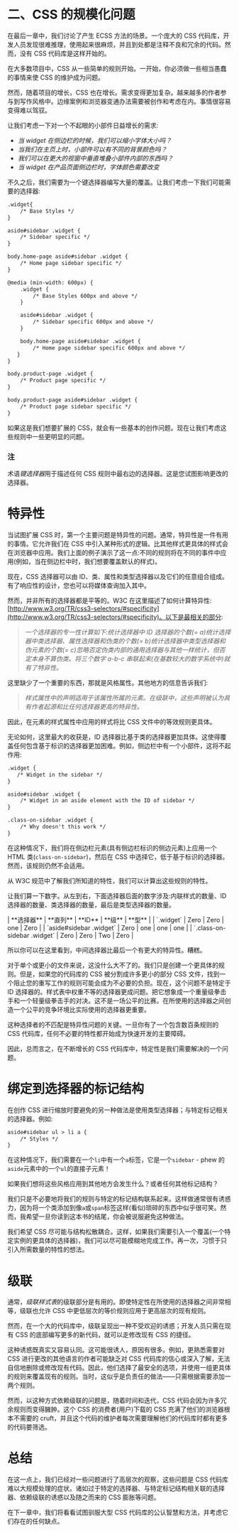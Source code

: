 # 二、CSS 的规模化问题

在最后一章中，我们讨论了产生 ECSS 方法的场景。一个庞大的 CSS 代码库，开发人员发现很难推理，使用起来很麻烦，并且到处都是注释不良和冗余的代码。然而，没有 CSS 代码库是这样开始的。

在大多数项目中，CSS 从一些简单的规则开始。一开始，你必须做一些相当愚蠢的事情来使 CSS 的维护成为问题。

然而，随着项目的增长，CSS 也在增长。需求变得更加复杂。越来越多的作者参与到写作风格中。边缘案例和浏览器变通办法需要被创作和考虑在内。事情很容易变得难以驾驭。

让我们考虑一下对一个不起眼的小部件日益增长的需求:

*   *当 widget 在侧边栏的时候，我们可以缩小字体大小吗？*
*   *当我们在主页上时，小部件可以有不同的背景颜色吗？*
*   *我们可以在更大的视窗中垂直堆叠小部件内部的东西吗？*
*   *当 widget 在产品页面侧边栏时，字体颜色需要改变*

不久之后，我们需要为一个键选择器编写大量的覆盖。让我们考虑一下我们可能需要的选择器:

```html
.widget{
    /* Base Styles */
}

aside#sidebar .widget {
    /* Sidebar specific */
}

body.home-page aside#sidebar .widget {
    /* Home page sidebar specific */
}

@media (min-width: 600px) {
    .widget {
        /* Base Styles 600px and above */
    }

    aside#sidebar .widget {
        /* Sidebar specific 600px and above */
    }

    body.home-page aside#sidebar .widget {
        /* Home page sidebar specific 600px and above */
   }    
}

body.product-page .widget {
    /* Product page specific */
}

body.product-page aside#sidebar .widget {
    /* Product page sidebar specific */
}
```

如果这是我们想要扩展的 CSS，就会有一些基本的创作问题。现在让我们考虑这些规则中一些更明显的问题。

### 注

术语*键选择器*用于描述任何 CSS 规则中最右边的选择器。这是您试图影响更改的选择器。

# 特异性

当试图扩展 CSS 时，第一个主要问题是特异性的问题。通常，特异性是一件有用的事情。它允许我们在 CSS 中引入某种形式的逻辑。比其他样式更具体的样式会在浏览器中应用。我们上面的例子演示了这一点:不同的规则将在不同的事件中应用(例如，当在侧边栏中时，我们想要覆盖默认的样式)。

现在，CSS 选择器可以由 ID、类、属性和类型选择器以及它们的任意组合组成。有了响应性的设计，您也可以将媒体查询加入其中。

然而，并非所有的选择器都是平等的。W3C 在这里描述了如何计算特异性:[http://www.w3.org/TR/css3-selectors/#specificity](http://www.w3.org/TR/css3-selectors/#specificity)。以下是最相关的部分:

> *一个选择器的专一性计算如下:统计选择器中 ID 选择器的个数(= a)统计选择器中类选择器、属性选择器和伪类的个数(= b)统计选择器中类型选择器和伪元素的个数(= c)忽略否定伪类内部的通用选择器与其他一样统计，但否定本身不算伪类。将三个数字 a-b-c 串联起来(在基数较大的数字系统中)就有了特异性。*

这里缺少了一个重要的东西，那就是风格属性。其他地方的信息告诉我们:

> *样式属性中的声明适用于该属性所属的元素。在级联中，这些声明被认为具有作者起源和比任何选择器更高的特异性。*

因此，在元素的样式属性中应用的样式将比 CSS 文件中的等效规则更具体。

无论如何，这里最大的收获是，ID 选择器比基于类的选择器更加具体。这使得覆盖任何包含基于标识的选择器更加困难。例如，侧边栏中有一个小部件，这将不起作用:

```html
.widget {
   /* Widget in the sidebar */
}

aside#sidebar .widget {
    /* Widget in an aside element with the ID of sidebar */
}

.class-on-sidebar .widget {
    /* Why doesn't this work */
}
```

在这种情况下，我们将在侧边栏元素(具有侧边栏标识的侧边元素)上应用一个 HTML 类(`class-on-sidebar`)，然后在 CSS 中选择它，低于基于标识的选择器。然而，该规则仍然不会适用。

从 W3C 规范中了解我们所知道的特性，我们可以计算出这些规则的特性。

让我们算一下数字。从左到右，下面选择器后面的数字涉及:内联样式的数量、ID 选择器的数量、类选择器的数量，最后是类型选择器的数量。

<colgroup class="calibre12"><col class="calibre13"> <col class="calibre13"> <col class="calibre13"> <col class="calibre13"> <col class="calibre13"></colgroup> 
| **选择器** | **直列** | **ID** | **级** | **型** |
| `.widget` | Zero | Zero | one | Zero |
| `aside#sidebar .widget` | Zero | one | one | one |
| `.class-on-sidebar .widget` | Zero | Zero | Two | Zero |

所以你可以在这里看到，中间选择器比最后一个有更大的特异性。糟糕。

对于单个或更小的文件来说，这没什么大不了的。我们只是创建一个更具体的规则。但是，如果您的代码库的 CSS 被分割成许多更小的部分 CSS 文件，找到一个阻止您的重写工作的规则可能会成为不必要的负担。现在，这个问题不是特定于 ID 选择器的。样式表中权重不等的选择器更成问题。把它想象成一个重量级拳击手和一个轻量级拳击手的对决。这不是一场公平的比赛。在所使用的选择器之间创造一个公平的竞争环境比实际使用的选择器更重要。

这种选择者的不匹配是特异性问题的关键。一旦你有了一个包含数百条规则的 CSS 代码库，任何不必要的特性都开始成为快速开发的主要障碍。

因此，总而言之，在不断增长的 CSS 代码库中，特定性是我们需要解决的一个问题。

# 绑定到选择器的标记结构

在创作 CSS 进行缩放时要避免的另一种做法是使用类型选择器；与特定标记相关的选择器。例如:

```html
aside#sidebar ul > li a {
    /* Styles */
}
```

在这种情况下，我们需要在一个`li`中有一个`a`标签，它是一个`sidebar` - phew 的`aside`元素中的一个`ul`的直接子元素！

如果我们想将这些风格应用到其他地方会发生什么？或者任何其他标记结构？

我们只是不必要地将我们的规则与特定的标记结构联系起来。这样做通常很有诱惑力，因为将一个类添加到像`a`或`span`标签这样(看似)琐碎的东西中似乎很可笑。然而，我希望一旦你读到这本书的结尾，你会被说服避免这种做法。

我们希望 CSS 尽可能与结构松散耦合。这样，如果我们需要引入一个覆盖(一个特定实例的更具体的选择器)，我们可以尽可能模糊地完成工作。再一次，习惯于只引入所需数量的特性的想法。

# 级联

通常，*级联样式表*的级联部分是有用的。即使特定性在所使用的选择器之间非常相等，级联也允许 CSS 中更低层次的等价规则应用于更高层次的现有规则。

然而，在一个大的代码库中，级联呈现出一种不受欢迎的诱惑；开发人员只需在现有 CSS 的底部编写更多的新代码，就可以走修改现有 CSS 的捷径。

这种诱惑既真实又容易认同。这可能很诱人，原因有很多。例如，更熟悉需要对 CSS 进行更改的其他语言的作者可能缺乏对 CSS 代码库的信心或深入了解，无法自信地删除或修改现有代码。因此，他们选择了最安全的选项，并使用一组更具体的规则来覆盖现有的规则。当时，这似乎是负责任的做法——只需根据需要添加一两个规则。

然而，以这种方式依赖级联的问题是，随着时间和迭代，CSS 代码会因为许多冗余规则而变得臃肿。这个 CSS 的消费者(用户)下载的 CSS 充满了他们的浏览器根本不需要的 cruft，并且这个代码的维护者每次需要理解他们的代码库时都有更多的代码要筛选。

# 总结

在这一点上，我们已经对一些问题进行了高层次的观察，这些问题是 CSS 代码库难以大规模处理的症状。诸如过于特定的选择器、与特定标记结构相关联的选择器、依赖级联的诱惑以及随之而来的 CSS 膨胀等问题。

在下一章中，我们将看看试图驯服大型 CSS 代码库的公认智慧和方法，并考虑它们存在的任何缺点。
